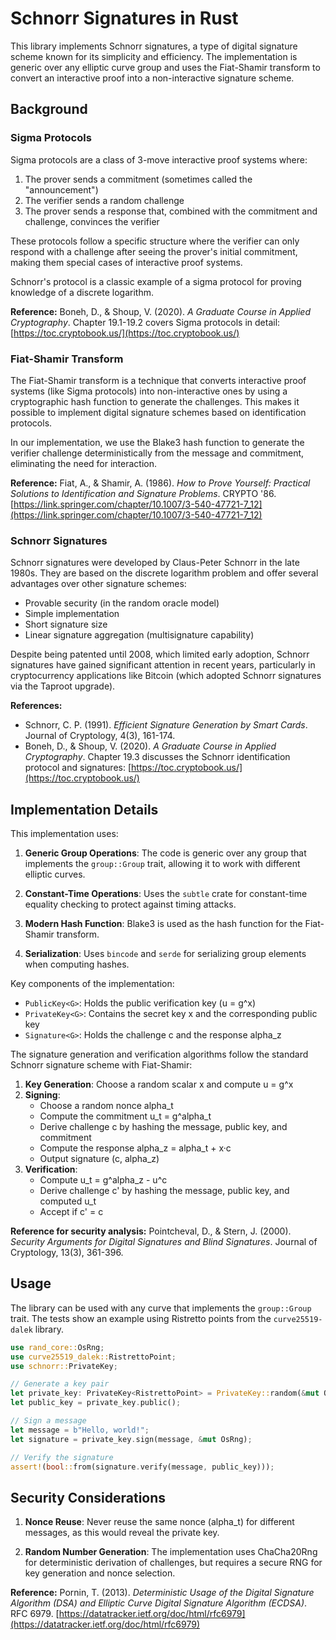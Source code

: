 # Schnorr Signatures in Rust

This library implements Schnorr signatures, a type of digital signature scheme known for its simplicity and efficiency. The implementation is generic over any elliptic curve group and uses the Fiat-Shamir transform to convert an interactive proof into a non-interactive signature scheme.

## Background

### Sigma Protocols

Sigma protocols are a class of 3-move interactive proof systems where:
1. The prover sends a commitment (sometimes called the "announcement")
2. The verifier sends a random challenge
3. The prover sends a response that, combined with the commitment and challenge, convinces the verifier

These protocols follow a specific structure where the verifier can only respond with a challenge after seeing the prover's initial commitment, making them special cases of interactive proof systems.

Schnorr's protocol is a classic example of a sigma protocol for proving knowledge of a discrete logarithm.

**Reference:** Boneh, D., & Shoup, V. (2020). *A Graduate Course in Applied Cryptography*. Chapter 19.1-19.2 covers Sigma protocols in detail: [https://toc.cryptobook.us/](https://toc.cryptobook.us/)

### Fiat-Shamir Transform

The Fiat-Shamir transform is a technique that converts interactive proof systems (like Sigma protocols) into non-interactive ones by using a cryptographic hash function to generate the challenges. This makes it possible to implement digital signature schemes based on identification protocols.

In our implementation, we use the Blake3 hash function to generate the verifier challenge deterministically from the message and commitment, eliminating the need for interaction.

**Reference:** Fiat, A., & Shamir, A. (1986). *How to Prove Yourself: Practical Solutions to Identification and Signature Problems*. CRYPTO '86. [https://link.springer.com/chapter/10.1007/3-540-47721-7_12](https://link.springer.com/chapter/10.1007/3-540-47721-7_12)

### Schnorr Signatures

Schnorr signatures were developed by Claus-Peter Schnorr in the late 1980s. They are based on the discrete logarithm problem and offer several advantages over other signature schemes:

- Provable security (in the random oracle model)
- Simple implementation
- Short signature size
- Linear signature aggregation (multisignature capability)

Despite being patented until 2008, which limited early adoption, Schnorr signatures have gained significant attention in recent years, particularly in cryptocurrency applications like Bitcoin (which adopted Schnorr signatures via the Taproot upgrade).

**References:**
- Schnorr, C. P. (1991). *Efficient Signature Generation by Smart Cards*. Journal of Cryptology, 4(3), 161-174.
- Boneh, D., & Shoup, V. (2020). *A Graduate Course in Applied Cryptography*. Chapter 19.3 discusses the Schnorr identification protocol and signatures: [https://toc.cryptobook.us/](https://toc.cryptobook.us/)

## Implementation Details

This implementation uses:

1. **Generic Group Operations**: The code is generic over any group that implements the `group::Group` trait, allowing it to work with different elliptic curves.

2. **Constant-Time Operations**: Uses the `subtle` crate for constant-time equality checking to protect against timing attacks.

3. **Modern Hash Function**: Blake3 is used as the hash function for the Fiat-Shamir transform.

4. **Serialization**: Uses `bincode` and `serde` for serializing group elements when computing hashes.

Key components of the implementation:

- `PublicKey<G>`: Holds the public verification key (u = g^x)
- `PrivateKey<G>`: Contains the secret key x and the corresponding public key
- `Signature<G>`: Holds the challenge c and the response alpha_z

The signature generation and verification algorithms follow the standard Schnorr signature scheme with Fiat-Shamir:

1. **Key Generation**: Choose a random scalar x and compute u = g^x
2. **Signing**:
   - Choose a random nonce alpha_t
   - Compute the commitment u_t = g^alpha_t
   - Derive challenge c by hashing the message, public key, and commitment
   - Compute the response alpha_z = alpha_t + x·c
   - Output signature (c, alpha_z)
3. **Verification**:
   - Compute u_t = g^alpha_z - u^c
   - Derive challenge c' by hashing the message, public key, and computed u_t
   - Accept if c' = c

**Reference for security analysis:** Pointcheval, D., & Stern, J. (2000). *Security Arguments for Digital Signatures and Blind Signatures*. Journal of Cryptology, 13(3), 361-396.

## Usage

The library can be used with any curve that implements the `group::Group` trait. The tests show an example using Ristretto points from the `curve25519-dalek` library.

```rust
use rand_core::OsRng;
use curve25519_dalek::RistrettoPoint;
use schnorr::PrivateKey;

// Generate a key pair
let private_key: PrivateKey<RistrettoPoint> = PrivateKey::random(&mut OsRng);
let public_key = private_key.public();

// Sign a message
let message = b"Hello, world!";
let signature = private_key.sign(message, &mut OsRng);

// Verify the signature
assert!(bool::from(signature.verify(message, public_key)));
```

## Security Considerations

1. **Nonce Reuse**: Never reuse the same nonce (alpha_t) for different messages, as this would reveal the private key.

2. **Random Number Generation**: The implementation uses ChaCha20Rng for deterministic derivation of challenges, but requires a secure RNG for key generation and nonce selection.

**Reference:** Pornin, T. (2013). *Deterministic Usage of the Digital Signature Algorithm (DSA) and Elliptic Curve Digital Signature Algorithm (ECDSA)*. RFC 6979. [https://datatracker.ietf.org/doc/html/rfc6979](https://datatracker.ietf.org/doc/html/rfc6979)

